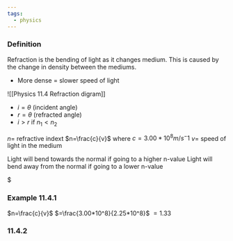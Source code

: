 ```yaml
---
tags:
  - physics
---
```

### Definition
Refraction is the bending of light as it changes medium.
This is caused by the change in density between the mediums. 

- More dense = slower speed of light

![[Physics 11.4 Refraction digram]]

- $i = \theta$ (incident angle)
- $r = \theta$ (refracted angle)
- $i > r$ if $n_1 < n_2$


$n =$ refractive indext
$n=\frac{c}{v}$
where
$c = 3.00*10^8 m/s^-1$
$v=$ speed of light in the medium

Light will bend towards the normal if going to a higher n-value
Light will bend away from the normal if going to a lower n-value

$









### Example 11.4.1
 $n=\frac{c}{v}$ 
 $=\frac{3.00*10^8}{2.25*10^8}$
 $= 1.33$

### 11.4.2

 
 
 



 


